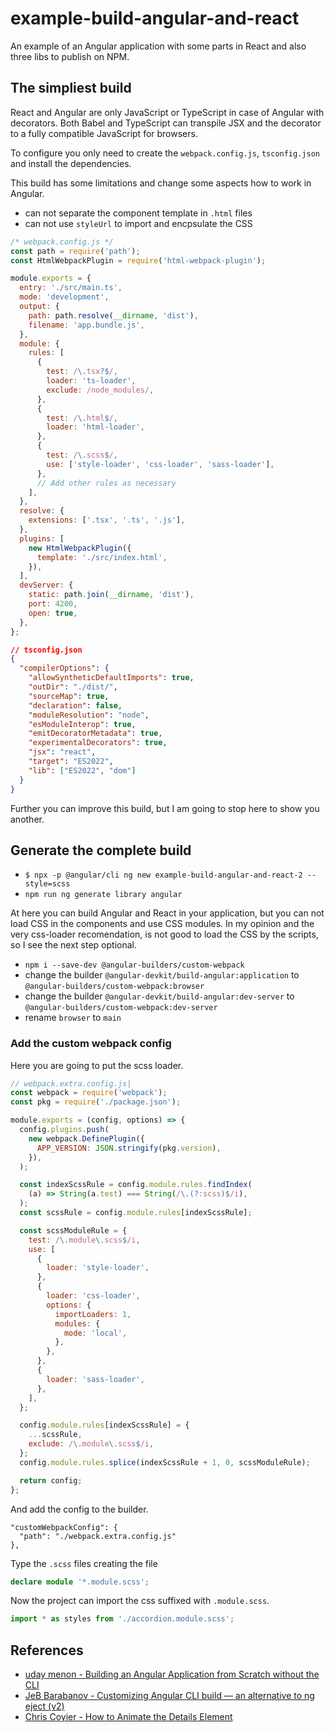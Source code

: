 # example-build-angular-and-react

An example of an Angular application with some parts in React and also three libs to publish on NPM.

## The simpliest build

React and Angular are only JavaScript or TypeScript in case of Angular with decorators. Both Babel and TypeScript can transpile JSX and the decorator to a fully compatible JavaScript for browsers.

To configure you only need to create the `webpack.config.js`, `tsconfig.json` and install the dependencies.

This build has some limitations and change some aspects how to work in Angular.

- can not separate the component template in `.html` files
- can not use `styleUrl` to import and encpsulate the CSS

```js
/* webpack.config.js */
const path = require('path');
const HtmlWebpackPlugin = require('html-webpack-plugin');

module.exports = {
  entry: './src/main.ts',
  mode: 'development',
  output: {
    path: path.resolve(__dirname, 'dist'),
    filename: 'app.bundle.js',
  },
  module: {
    rules: [
      {
        test: /\.tsx?$/,
        loader: 'ts-loader',
        exclude: /node_modules/,
      },
      {
        test: /\.html$/,
        loader: 'html-loader',
      },
      {
        test: /\.scss$/,
        use: ['style-loader', 'css-loader', 'sass-loader'],
      },
      // Add other rules as necessary
    ],
  },
  resolve: {
    extensions: ['.tsx', '.ts', '.js'],
  },
  plugins: [
    new HtmlWebpackPlugin({
      template: './src/index.html',
    }),
  ],
  devServer: {
    static: path.join(__dirname, 'dist'),
    port: 4200,
    open: true,
  },
};
```

```json
// tsconfig.json
{
  "compilerOptions": {
    "allowSyntheticDefaultImports": true,
    "outDir": "./dist/",
    "sourceMap": true,
    "declaration": false,
    "moduleResolution": "node",
    "esModuleInterop": true,
    "emitDecoratorMetadata": true,
    "experimentalDecorators": true,
    "jsx": "react",
    "target": "ES2022",
    "lib": ["ES2022", "dom"]
  }
}
```

Further you can improve this build, but I am going to stop here to show you another.

## Generate the complete build

- `$ npx -p @angular/cli ng new example-build-angular-and-react-2 --style=scss`
- `npm run ng generate library angular`

At here you can build Angular and React in your application, but you can not load CSS in the components and use CSS modules. In my opinion and the very css-loader recomendation, is not good to load the CSS by the scripts, so I see the next step optional.

- `npm i --save-dev @angular-builders/custom-webpack`
- change the builder `@angular-devkit/build-angular:application` to `@angular-builders/custom-webpack:browser`
- change the builder `@angular-devkit/build-angular:dev-server` to `@angular-builders/custom-webpack:dev-server`
- rename `browser` to `main`

### Add the custom webpack config

Here you are going to put the scss loader.

```js
// webpack.extra.config.js|
const webpack = require('webpack');
const pkg = require('./package.json');

module.exports = (config, options) => {
  config.plugins.push(
    new webpack.DefinePlugin({
      APP_VERSION: JSON.stringify(pkg.version),
    }),
  );

  const indexScssRule = config.module.rules.findIndex(
    (a) => String(a.test) === String(/\.(?:scss)$/i),
  );
  const scssRule = config.module.rules[indexScssRule];

  const scssModuleRule = {
    test: /\.module\.scss$/i,
    use: [
      {
        loader: 'style-loader',
      },
      {
        loader: 'css-loader',
        options: {
          importLoaders: 1,
          modules: {
            mode: 'local',
          },
        },
      },
      {
        loader: 'sass-loader',
      },
    ],
  };

  config.module.rules[indexScssRule] = {
    ...scssRule,
    exclude: /\.module\.scss$/i,
  };
  config.module.rules.splice(indexScssRule + 1, 0, scssModuleRule);

  return config;
};
```

And add the config to the builder.

```
"customWebpackConfig": {
  "path": "./webpack.extra.config.js"
},
```

Type the `.scss` files creating the file

```ts
declare module '*.module.scss';
```

Now the project can import the css suffixed with `.module.scss`.

```ts
import * as styles from './accordion.module.scss';
```

## References

- [uday menon - Building an Angular Application from Scratch without the CLI](https://medium.com/@udayvmenon/building-an-angular-application-from-scratch-without-the-cli-0e5e17b09d11)
- [JeB Barabanov - Customizing Angular CLI build — an alternative to ng eject (v2)
  ](https://medium.com/angular-in-depth/customizing-angular-cli-build-an-alternative-to-ng-eject-v2-c655768b48cc)
- [Chris Coyier - How to Animate the Details Element
  ](https://css-tricks.com/how-to-animate-the-details-element/)
